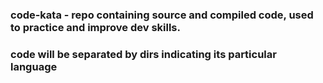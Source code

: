 ### code-kata - repo containing source and compiled code, used to practice and improve dev skills. 
### 			code will be separated by dirs indicating its particular language